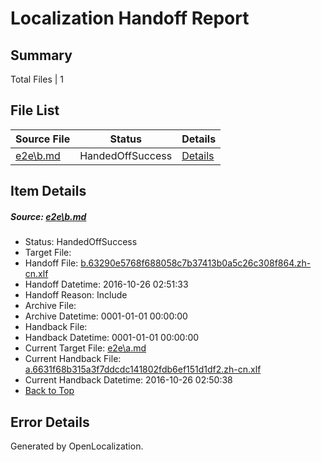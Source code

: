 # <a name='report-top'></a> Localization Handoff Report

## Summary
 Total Files | 1

## File List
 Source File | Status | Details 
 ----------- | ------ | ------- 
 [e2e\b.md](https://github.com/OpenLocalizationTestOrg/ol-test0/blob/189156042fb655371830667058ea511d08c6549c/e2e/b.md) | HandedOffSuccess | [Details](#20d0f5a81bb6a65292830de8b02c283559b5e5fc2)

## Item Details
##### <a name='20d0f5a81bb6a65292830de8b02c283559b5e5fc2'></a> Source: [e2e\b.md](https://github.com/OpenLocalizationTestOrg/ol-test0/blob/189156042fb655371830667058ea511d08c6549c/e2e/b.md)
* Status: HandedOffSuccess
* Target File: 
* Handoff File: [b.63290e5768f688058c7b37413b0a5c26c308f864.zh-cn.xlf](https://github.com/OpenLocalizationTestOrg/ol-test0-handoff/blob/c8d73a9ab77e89124843dd268f207cc66fdfe512/ol-handoff/OpenLocalizationTestOrg/ol-test0-zhcn/shujia/ht/b.63290e5768f688058c7b37413b0a5c26c308f864.zh-cn.xlf)
* Handoff Datetime: 2016-10-26 02:51:33
* Handoff Reason: Include
* Archive File: 
* Archive Datetime: 0001-01-01 00:00:00
* Handback File: 
* Handback Datetime: 0001-01-01 00:00:00
* Current Target File: [e2e\a.md](https://github.com/OpenLocalizationTestOrg/ol-test0-zhcn/blob/f385bef4d359c3733c66647f639f3caa8771c8cf/e2e/a.md)
* Current Handback File: [a.6631f68b315a3f7ddcdc141802fdb6ef151d1df2.zh-cn.xlf](https://github.com/OpenLocalizationTestOrg/ol-test0-handback/blob/ced1be7163d33c99d77d0e417f39769f4131f43d/ol-handback/OpenLocalizationTestOrg/ol-test0-zhcn/shujia/ht/a.6631f68b315a3f7ddcdc141802fdb6ef151d1df2.zh-cn.xlf)
* Current Handback Datetime: 2016-10-26 02:50:38
* [Back to Top](#report-top)


## Error Details

Generated by OpenLocalization.
